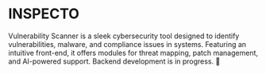 # INSPECTO
Vulnerability Scanner is a sleek cybersecurity tool designed to identify vulnerabilities, malware, and compliance issues in systems. Featuring an intuitive front-end, it offers modules for threat mapping, patch management, and AI-powered support. Backend development is in progress. 🚀
